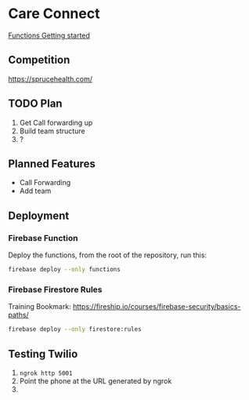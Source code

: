 # Care Connect

[Functions Getting started](https://firebase.google.com/docs/functions/get-started)

## Competition

<https://sprucehealth.com/>

## TODO Plan

1. Get Call forwarding up
2. Build team structure
3. ?

## Planned Features

* Call Forwarding
* Add team

## Deployment

### Firebase Function

Deploy the functions, from the root of the repository, run this:

```bash
firebase deploy --only functions
```

### Firebase Firestore Rules

Training Bookmark: <https://fireship.io/courses/firebase-security/basics-paths/>

```bash
firebase deploy --only firestore:rules
```

## Testing Twilio

1. `ngrok http 5001`
2. Point the phone at the URL generated by ngrok
3.
